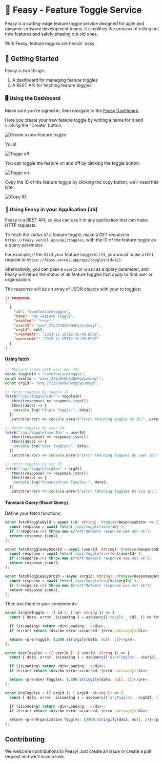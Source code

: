 # 🦩 Feasy - Feature Toggle Service

Feasy is a cutting-edge feature toggle service designed for agile and dynamic software development teams. It simplifies the process of rolling out new features and safely phasing out old ones.

With Feasy, feature toggles are heckin' easy.

## 🚀 Getting Started

Feasy is two things:

1. A dashboard for managing feature toggles
2. A REST API for fetching feature toggles

### 🖥️ Using the Dashboard

Make sure you're signed in, then navigate to the [Feasy Dashboard](https://feasy.vercel.app/dashboard).

Here you create your new feature toggle by writing a name for it and clicking the "Create" button.

![Create a new feature toggle](./docs-create.png)

Voila!

![Togge off](./docs-toggle-off.png)

You can toggle the feature on and off by clicking the toggle button.

![Togge on](./docs-toggle-on.png)

Copy the ID of the feature toggle by clicking the copy button, we'll need this later.

![Copy ID](./docs-copy.png)

### 📲 Using Feasy in your Application (JS)

Feasy is a REST API, so you can use it in any application that can make HTTP requests.

To fetch the status of a feature toggle, make a GET request to `https://feasy.vercel.app/api/toggles`, with the ID of the feature toggle as a query parameter.

For example, if the ID of your feature toggle is `123`, you would make a GET request to `https://feasy.vercel.app/api/toggles?id=123`.

Alternatively, you can pass a `userId` or `ordId` as a query parameter, and Feasy will return the status of all feature toggles that apply to that user or organization.

The response will be an array of JSON objects with your to toggles:

```json
// response
[
  {
    "id": "somefeaturetoggle",
    "name": "My Feature Toggle",
    "enabled": "true",
    "userId": "user_2YiJSnQnXdDePgdyo3umyl",
    "orgId": null,
    "createdAt": "2023-11-25T12:36:48.000Z",
    "updatedAt": "2023-11-25T12:37:09.000Z"
  }
]
```

#### Using fetch

```ts
// Replace these with your own IDs
const toggleId = "somefeaturetoggle";
const userId = "user_2YiJSnQnXdDePgdyo3umyl";
const orgId = "org_2YiJSnQnXdDePgdyo3umyl";

// fetch toggles by toggle ID
fetch("/api/toggle?id=" + toggleId)
  .then((response) => response.json())
  .then((data) => {
    console.log("Single Toggle:", data);
  })
  .catch((error) => console.error("Error fetching toggle by ID:", error));

// fetch toggles by user ID
fetch("/api/toggle?userId=" + userId)
  .then((response) => response.json())
  .then((data) => {
    console.log("User Toggles:", data);
  })
  .catch((error) => console.error("Error fetching toggles by user ID:", error));

// fetch toggles by org ID
fetch("/api/toggle?orgId=" + orgId)
  .then((response) => response.json())
  .then((data) => {
    console.log("Organization Toggles:", data);
  })
  .catch((error) => console.error("Error fetching toggles by org ID:", error));
```

#### Tanstack Query (React Query)

Define your fetch functions:

```ts
const fetchToggleById = async (id: string): Promise<ResponseData> => {
  const response = await fetch(`/api/toggle?id=${id}`);
  if (!response.ok) throw new Error("Network response was not ok");
  return response.json();
};

const fetchTogglesByUserId = async (userId: string): Promise<ResponseData> => {
  const response = await fetch(`/api/toggle?userId=${userId}`);
  if (!response.ok) throw new Error("Network response was not ok");
  return response.json();
};

const fetchTogglesByOrgId = async (orgId: string): Promise<ResponseData> => {
  const response = await fetch(`/api/toggle?orgId=${orgId}`);
  if (!response.ok) throw new Error("Network response was not ok");
  return response.json();
};
```

Then use them in your components:

```ts
const SingleToggle = ({ id }: { id: string }) => {
  const { data, error, isLoading } = useQuery(['toggle', id], () => fetchToggleById(id));

  if (isLoading) return <div>Loading...</div>;
  if (error) return <div>An error occurred: {error.message}</div>;

  return <pre>Toggle: {JSON.stringify(data, null, 2)}</pre>;
};

const UserToggles = ({ userId }: { userId: string }) => {
  const { data, error, isLoading } = useQuery(['userToggles', userId], () => fetchTogglesByUserId(userId));

  if (isLoading) return <div>Loading...</div>;
  if (error) return <div>An error occurred: {error.message}</div>;

  return <pre>User Toggles: {JSON.stringify(data, null, 2)}</pre>;
};

const OrgToggles = ({ orgId }: { orgId: string }) => {
  const { data, error, isLoading } = useQuery(['orgToggles', orgId], () => fetchTogglesByOrgId(orgId));

  if (isLoading) return <div>Loading...</div>;
  if (error) return <div>An error occurred: {error.message}</div>;

  return <pre>Organization Toggles: {JSON.stringify(data, null, 2)}</pre>;
};

```

## Contributing

We welcome contributions to Feasy! Just create an issue or create a pull request and we'll have a look.
